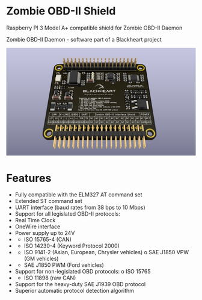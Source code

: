 # Zombie OBD-II Shield 
Raspberry PI 3 Model A+ compatible shield for Zombie OBD-II Daemon

Zombie OBD-II Daemon - software part of a Blackheart project

![preview 1](https://github.com/helimania/obd_2_shield/blob/master/obd.2.shield.3d.jpg)

# Features

- Fully compatible with the ELM327 AT command set
- Extended ST command set
- UART interface (baud rates from 38 bps to 10 Mbps)
- Support for all legislated OBD-II protocols:
- Real Time Clock
- OneWire interface
- Power supply up to 24V 
- - ISO 15765-4 (CAN)
- - ISO 14230-4 (Keyword Protocol 2000)
- - ISO 9141-2 (Asian, European, Chrysler vehicles) o SAE J1850 VPW (GM vehicles)
- - SAE J1850 PWM (Ford vehicles)
- Support for non-legislated OBD protocols: o ISO 15765
- - ISO 11898 (raw CAN)
- Support for the heavy-duty SAE J1939 OBD protocol
- Superior automatic protocol detection algorithm

